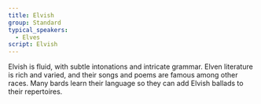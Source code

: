 ```yaml
---
title: Elvish
group: Standard
typical_speakers:
  - Elves
script: Elvish
---
```


Elvish is fluid, with subtle intonations and intricate grammar. Elven literature is rich and varied, and their songs and poems are famous among other races. Many bards learn their language so they can add Elvish ballads to their repertoires.
